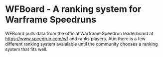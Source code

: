 # WFBoard - A ranking system for Warframe Speedruns
WFBoard pulls data from the official Warframe Speedrun leaderboard at https://www.speedrun.com/wf and ranks players. Atm there is a few different ranking system avaialable until the community chooses a ranking system that fits well.

